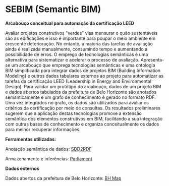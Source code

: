 # SEBIM (Semantic BIM)
<b>Arcabouço conceitual para automação da certificação LEED</b>

Avaliar projetos construtivos "verdes" visa mensurar o quão sustentáveis são as edificações e isso é importante para poupar o meio ambiente em crescente deterioração. No entanto, a maioria das tarefas de avaliação ainda é realizada manualmente, consumindo tempo e aumentando a possibilidade de erros. O emprego de tecnologias semânticas é uma alternativa para sistematizar e acelerar o processo de avaliação. Apresenta-se um arcabouço que emprega tecnologias semânticas e uma ontologia BIM simplificada para integrar dados de projetos BIM (Building Information Modeling) e outros dados tabulares externos ao projeto para automatizar as tarefas da certificação LEED (Leadership in Energy and Environmental Design). Para validar um protótipo do arcabouço, dados de um projeto BIM e dados abertos tabulados da prefeitura de Belo Horizonte são anotados semanticamente e um grafo de conhecimento é gerado no formato RDF. Uma vez integrados no grafo, os dados são utilizados para avaliar os critérios da certificação por meio de consultas. Os resultados preliminares sugerem que a aplicação destas tecnologias promove a extensão semântica dos elementos construtivos em BIM, facilitando a sua integração com outras bases de conhecimento e organiza conceitualmente os dados para melhor recuperar informações. 

<b>Ferramentas utilizadas:</b>

Anotação semântica de dados: <a href="https://github.com/SemWebCentral/parliament" rel="nofollow">SDD2RDF</a></p>
Armazenamento e inferências: <a href="https://github.com/tetherless-world/SemanticDataDictionary" rel="nofollow">Parliament</a></p>

<b> Dados externos </b>

Dados abertos da prefeitura de Belo Horizonte: <a href="http://bhmap.pbh.gov.br/v2/mapa/idebhgeo" rel="nofollow">BH Map</a></p>
